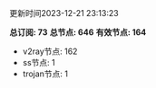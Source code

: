 更新时间2023-12-21 23:13:23

**总订阅: 73**
**总节点: 646**
**有效节点: 164**
- v2ray节点: 162
- ss节点: 1
- trojan节点: 1
